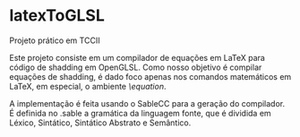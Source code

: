 # latexToGLSL
Projeto prático em TCCII

Este projeto consiste em um compilador de equações em LaTeX para código de shadding em OpenGLSL.
Como nosso objetivo é compilar equações de shadding, é dado foco apenas nos comandos matemáticos em LaTeX,
em especial, o ambiente *\equation*.

A implementação é feita usando o SableCC para a geração do compilador. É definida no .sable a gramática 
da linguagem fonte, que é dividida em Léxico, Sintático, Sintático Abstrato e Semântico.
